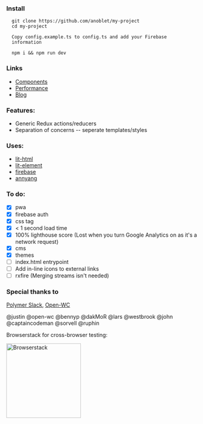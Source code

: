 ### Install

<div style="padding: 0 1em">

```
git clone https://github.com/anoblet/my-project
cd my-project

Copy config.example.ts to config.ts and add your Firebase information

npm i && npm run dev
```

</div>

### Links

- [Components](https://my-project-75792.firebaseapp.com/components)
- [Performance](https://my-project-75792.firebaseapp.com/performance)
- [Blog](https://my-project-75792.firebaseapp.com/blog)

### Features:

- Generic Redux actions/reducers
- Separation of concerns -- seperate templates/styles

### Uses:

- <a href="https://lit-html.polymer-project.org/" rel="noreferrer" target="_blank">lit-html</a>
- <a href="https://lit-element.polymer-project.org/"  rel="noreferrer" target="_blank">lit-element</a>
- <a href="https://firebase.google.com/" rel="noreferrer" target="_blank">firebase</a>
- <a href="https://www.talater.com/annyang/" rel="noreferrer" target="_blank">annyang</a>

### To do:

- [x] pwa
- [x] firebase auth
- [x] css tag
- [x] < 1 second load time
- [x] 100% lighthouse score (Lost when you turn Google Analytics on as it's a network request)
- [x] cms
- [x] themes
- [ ] index.html entrypoint
- [ ] Add in-line icons to external links
- [ ] rxfire (Merging streams isn't needed)

### Special thanks to

<a href="https://polymer.slack.com/messages/general/" rel="noreferrer" target="_blank">Polymer Slack</a>, <a href="https://open-wc.org/" rel="noreferrer" target="_blank">Open-WC</a>

@justin @open-wc @bennyp @dakMoR @lars @westbrook @john @captaincodeman @sorvell @ruphin

Browserstack for cross-browser testing:

<a href="https://browserstack.com/" rel="noreferrer">
  <img src="https://raw.githubusercontent.com/anoblet/my-project/master/src/assets/Browserstack-logo.svg?sanitize=true" label="Browserstack" width="196px" alt="Browserstack">
</a>
